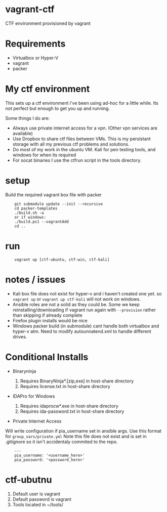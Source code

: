# vagrant-ctf
CTF environment provisioned by vagrant

# Requirements
* Virtualbox or Hyper-V
* vagrant
* packer

# My ctf environment
This sets up a ctf environment i've been using ad-hoc for a little while. Its not perfect but enough to get you up and running.

Some things I do are:
* Always use private internet access for a vpn. (Other vpn services are available)
* Use Dropbox to share ctf files between VMs. This is my persistant storage with all my previous ctf problems and solutions.
* Do most of my work in the ubuntu VM. Kali for pen testing tools, and windows for when its required
* For socat binaries I use the ctfrun script in the tools directory.

# setup
Build the required vagrant box file with packer

        git submodule update --init --recursive
        cd packer-templates
        ./build.sh -a
        or if windows:
        ./build.ps1 --vagrantAdd
        cd ..

# run
        vagrant up [ctf-ubuntu, ctf-win, ctf-kali]

# notes / issues

* Kali box file does not exist for hyper-v and i haven't created one yet. so `vagrant up` or `vagrant up ctf-kali` will not work on windows.
* Ansible roles are not a solid as they could be. Some we keep reinstalling/downloading if vagrant run again with `--provision` rather than skipping if already complete
* Firefox plugin installs would be nice
* Windows packer build (in submodule) cant handle both virtualbox and hyper-v atm. Need to modify autounnatend.xml to handle different drives.

# Conditional Installs

 * Binaryninja
    1. Requires BinaryNinja*.[zip,exe] in host-share directory
    1. Requires license.txt in host-share directory

 * IDAPro for Windows
    1. Requires idaprocw*.exe in host-share directory
    1. Requires ida-password.txt in host-share directory

 * Private Internet Access

Will write configuration if pia_username set in ansible args.
Use this format for `group_vars/private.yml` Note this file does not exist and is set in .gitignore so it isn't accidentaly commited to the repo.

        ---
        pia_username: '<username_here>'
        pia_password: '<password_here>'


# ctf-ubutnu
1. Default user is vagrant
1. Default password is vagrant
1. Tools located in ~/tools/